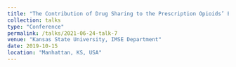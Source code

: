 ```yaml
---
title: "The Contribution of Drug Sharing to the Prescription Opioids’ Epidemic: A Dynamic Modeling Study"
collection: talks
type: "Conference"
permalink: /talks/2021-06-24-talk-7
venue: "Kansas State University, IMSE Department"
date: 2019-10-15
location: "Manhattan, KS, USA"
---
```

